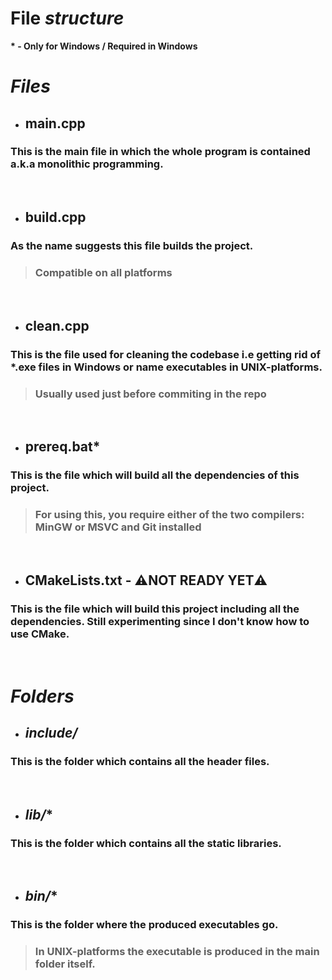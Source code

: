 #  **File**  *structure*


**\*  -  Only for Windows / Required in Windows**


#  *Files*


-  ##  **main.cpp**


###  This is the main file in which the whole program is contained a.k.a **monolithic programming**.


&nbsp;


-  ##  **build.cpp**


###  As the name suggests this file **builds the project.**


> ### Compatible on all platforms


&nbsp;


-  ##  **clean.cpp**


###  This is the file used for cleaning the codebase i.e getting rid of ***.exe** files in **Windows** or name executables in **UNIX-platforms**.


>  ###  Usually used just before commiting in the repo


&nbsp;


-  ##  **prereq.bat***


###  This is the file which will build all the **dependencies** of this project.


>  ###  For using this, you require either of the two compilers: **MinGW** or **MSVC** and **Git** installed


&nbsp;


-  ##  **CMakeLists.txt** - :warning:**NOT READY YET**:warning:


###  This is the file which will build this project including all the dependencies. Still experimenting since I don't know how to use CMake.


&nbsp;


#  *Folders*


-  ##  **_include/_**


###  This is the folder which contains all the header files.


&nbsp;


-  ##  **_lib/_***


###  This is the folder which contains all the static libraries.


&nbsp;


-  ##  **_bin/_***


###  This is the folder where the produced executables go.


> ### In UNIX-platforms the executable is produced in the main folder itself.